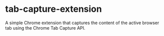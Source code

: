 # tab-capture-extension
A simple Chrome extension that captures the content of the active browser tab using the Chrome Tab Capture API.
